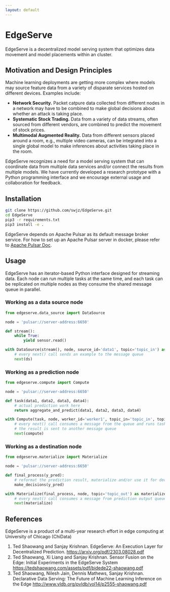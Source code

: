```yaml
---
layout: default
---
```


# EdgeServe

EdgeServe is a decentralized model serving system that optimizes data movement and model placements within an cluster.

## Motivation and Design Principles
Machine learning deployments are getting more complex where models may source feature data from a variety of disparate services hosted on different devices. Examples include:
- **Network Security.** Packet catpure data collected from different nodes in a network may have to be combined to make global decisions about whether an attack is taking place.
- **Systematic Stock Trading.** Data from a variety of data streams, often sourced from different vendors, are combined to predict the movement of stock prices. 
- **Multimodal Augmented Reality.** Data from different sensors placed around a room, e.g., multiple video cameras, can be integrated into a single global model to make inferences about activities taking place in the room.

EdgeServe recognizes a need for a model serving system that can coordinate data from multiple data services and/or connect the results from multiple models. We have currently developed a research prototype with a Python programming interface and we encourage external usage and collaboration for feedback. 

## Installation
```bash
git clone https://github.com/swjz/EdgeServe.git
cd EdgeServe
pip3 -r requirements.txt
pip3 install -e .
```

EdgeServe depends on Apache Pulsar as its default message broker service. For how to set up an Apache Pulsar server in docker, please refer to [Apache Pulsar Doc](https://pulsar.apache.org/docs/2.11.x/getting-started-docker/).

## Usage
EdgeServe has an iterator-based Python interface designed for streaming data.
Each node can run multiple tasks at the same time, and each task can be replicated on multiple nodes as they consume the shared message queue in parallel.
### Working as a data source node
```python
from edgeserve.data_source import DataSource

node = 'pulsar://server-address:6650'

def stream():
    while True:
        yield sensor.read()

with DataSource(stream(), node, source_id='data1', topic='topic_in') as ds:
    # every next() call sends an example to the message queue
    next(ds)
```

### Working as a prediction node
```python
from edgeserve.compute import Compute

node = 'pulsar://server-address:6650'

def task(data1, data2, data3, data4):
    # actual prediction work here
    return aggregate_and_predict(data1, data2, data3, data4)

with Compute(task, node, worker_id='worker1', topic_in='topic_in', topic_out='topic_out') as compute:
    # every next() call consumes a message from the queue and runs task() on it
    # the result is sent to another message queue
    next(compute)
```

### Working as a destination node
```python
from edgeserve.materialize import Materialize

node = 'pulsar://server-address:6650'

def final_process(y_pred):
    # reformat the prediction result, materialize and/or use it for decision making
    make_decisions(y_pred)

with Materialize(final_process, node, topic='topic_out') as materialize:
    # every next() call consumes a message from prediction output queue and runs final_process() on it
    next(materialize)
```

## References
EdgeServe is a product of a multi-year research effort in edge computing at University of Chicago (ChiData)

1. Ted Shaowang and Sanjay Krishnan. EdgeServe: An Execution Layer for Decentralized Prediction. https://arxiv.org/pdf/2303.08028.pdf 
2. Ted Shaowang, Xi Liang and Sanjay Krishnan. Sensor Fusion on the Edge: Initial Experiments in the EdgeServe System https://tedshaowang.com/assets/pdf/bidede22-shaowang.pdf
3. Ted Shaowang, Nilesh Jain, Dennis Mathews, Sanjay Krishnan. Declarative Data Serving: The Future of Machine Learning Inference on the Edge
 http://www.vldb.org/pvldb/vol14/p2555-shaowang.pdf
